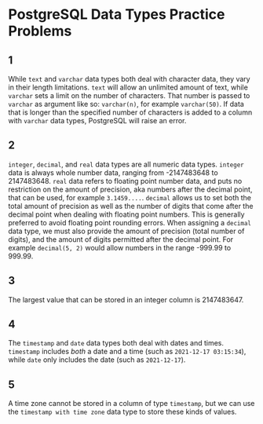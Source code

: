 # PostgreSQL Data Types Practice Problems

## 1

While `text` and `varchar` data types both deal with character data, they vary in their length limitations. `text` will allow an unlimited amount of text, while `varchar` sets a limit on the number of characters. That number is passed to `varchar` as argument like so: `varchar(n)`, for example `varchar(50)`. If data that is longer than the specified number of characters is added to a column with `varchar` data types, PostgreSQL will raise an error.

## 2

`integer`, `decimal`, and `real` data types are all numeric data types. `integer` data is always whole number data, ranging from -2147483648 to 2147483648. `real` data refers to floating point number data, and puts no restriction on the amount of precision, aka numbers after the decimal point, that can be used, for example `3.1459....`. `decimal` allows us to set both the total amount of precision as well as the number of digits that come after the decimal point when dealing with floating point numbers. This is generally preferred to avoid floating point rounding errors. When assigning a `decimal` data type, we must also provide the amount of precision (total number of digits), and the amount of digits permitted after the decimal point. For example `decimal(5, 2)` would allow numbers in the range -999.99 to 999.99.

## 3

The largest value that can be stored in an integer column is 2147483647.

## 4

The `timestamp` and `date` data types both deal with dates and times. `timestamp` includes _both_ a date and a time (such as `2021-12-17 03:15:34`), while `date` only includes the date (such as `2021-12-17`).

## 5

A time zone cannot be stored in a column of type `timestamp`, but we can use the `timestamp with time zone` data type to store these kinds of values.
